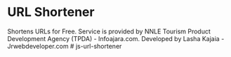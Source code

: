 # URL Shortener

Shortens URLs for Free. Service is provided by NNLE Tourism Product Development Agency (TPDA) - Infoajara.com. Developed by Lasha Kajaia - Jrwebdeveloper.com
#   j s - u r l - s h o r t e n e r  
 